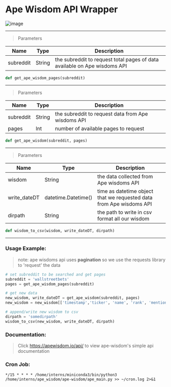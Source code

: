 # Ape Wisdom API Wrapper
![image](https://user-images.githubusercontent.com/64557487/135900885-7b48c43d-bac5-42fb-8a54-3c97bbad6856.png)


-----------------------------

> Parameters

| Name   |     Type      | Description  |
| -------------       | ------------- |------------- |
| subreddit  | String     | the subreddit to request total pages of data available on Ape wisdoms API |


```python
def get_ape_wisdom_pages(subreddit)
```
-----------------------------
> Parameters
> 
| Name   |     Type      | Description  |
| -------------       | ------------- |------------- |
| subreddit  | String     | the subreddit to request data from Ape wisdoms API |
| pages  | Int     | number of available pages to request |

```python
def get_ape_wisdom(subreddit, pages)
```
-----------------------------



> Parameters

| Name   |     Type      | Description  |
| -------------       | ------------- |------------- |
| wisdom  | String     | the data collected from Ape wisdoms API|
| write_dateDT  | datetime.Datetime()     | time as datetime object that we requested data from Ape wisdoms API|
| dirpath  | String     | the path to write in csv format all our wisdom|

```python
def wisdom_to_csv(wisdom, write_dateDT, dirpath)
```
-----------------------------

### Usage Example:

> note: ape wisdoms api uses **pagination** so we use the requests library to 'request' the data
```python
# set subreddit to be searched and get pages
subreddit = 'wallstreetbets'
pages = get_ape_wisdom_pages(subreddit)

# get new data
new_wisdom, write_dateDT = get_ape_wisdom(subreddit, pages)
new_wisdom = new_wisdom[['timestamp','ticker', 'name', 'rank', 'mentions','upvotes','rank_24h_ago', 'mentions_24h_ago']]

# append/write new wisdom to csv
dirpath = 'somedirpath'
wisdom_to_csv(new_wisdom, write_dateDT, dirpath)

```
### Documentation:
> Click https://apewisdom.io/api/ to view ape-wisdom's simple api documentation

### Cron Job:
```
*/15 * * * * /home/interns/miniconda3/bin/python3 /home/interns/ape_wisdom/ape-wisdom/ape_main.py >> ~/cron.log 2>&1

```
